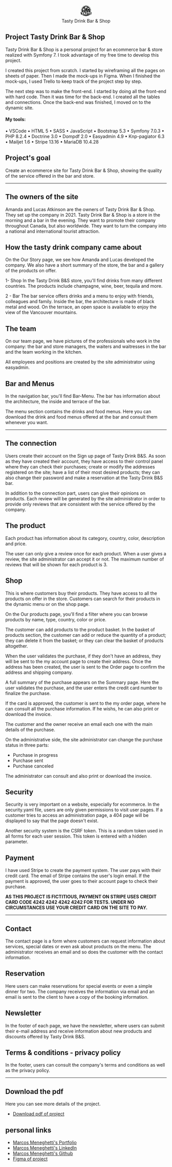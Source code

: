 <div align="center">
<img src="./assets/images/logotastydrink.jpeg" width="40"><br>
Tasty Drink Bar & Shop
</div>

## Project Tasty Drink Bar & Shop

Tasty Drink Bar & Shop is a personal project for an ecommerce bar & store realized with Symfony 7. I took advantage of my free time to develop this project.

I created this project from scratch. I started by wireframing all the pages on sheets of paper. Then I made the mock-ups in Figma. When I finished the mock-ups, I used Trello to keep track of the project step by step.

The next step was to make the front-end. I started by doing all the front-end with hard code. Then it was time for the back-end. I created all the tables and connections. Once the back-end was finished, I moved on to the dynamic site.

#### My tools:

• VSCode
• HTML 5
• SASS
• JavaScript
• Bootstrap 5.3
• Symfony 7.0.3
• PHP 8.2.4
• Doctrine 3.0
• Dompdf 2.0
• Easyadmin 4.9
• Knp-pagiator 6.3
• Mailjet 1.6
• Stripe 13.16
• MariaDB 10.4.28

## Project's goal

Create an ecommerce site for Tasty Drink Bar & Shop, showing the quality of the service offered in the bar and store.

<hr>

## The owners of the site

Amanda and Lucas Atkinson are the owners of Tasty Drink Bar & Shop. They set up the company in 2021. Tasty Drink Bar & Shop is a store in the morning and a bar in the evening. They want to promote their company throughout Canada, but also worldwide. They want to turn the company into a national and international tourist attraction.

## How the tasty drink company came about

On the Our Story page, we see how Amanda and Lucas developed the company. We also have a short summary of the store, the bar and a gallery of the products on offer.

1- Shop
In the Tasty Drink B&S store, you'll find drinks from many different countries. The products include champagne, wine, beer, tequila and more.

2 - Bar
The bar service offers drinks and a menu to enjoy with friends, colleagues and family. Inside the bar, the architecture is made of black metal and wood. On the terrace, an open space is available to enjoy the view of the Vancouver mountains.

## The team

On our team page, we have pictures of the professionals who work in the company: the bar and store managers, the waiters and waitresses in the bar and the team working in the kitchen.

All employees and positions are created by the site administrator using easyadmin.

## Bar and Menus

In the navigation bar, you'll find Bar-Menu. The bar has information about the architecture, the inside and terrace of the bar.

The menu section contains the drinks and food menus. Here you can download the drink and food menus offered at the bar and consult them whenever you want.

<hr>

## The connection

Users create their account on the Sign up page of Tasty Drink B&S. As soon as they have created their account, they have access to their control panel where they can check their purchases; create or modify the addresses registered on the site; have a list of their most desired products; they can also change their password and make a reservation at the Tasty Drink B&S bar.

In addition to the connection part, users can give their opinions on products. Each review will be generated by the site administrator in order to provide only reviews that are consistent with the service offered by the company.

## The product

Each product has information about its category, country, color, description and price.

The user can only give a review once for each product. When a user gives a review, the site administrator can accept it or not. The maximum number of reviews that will be shown for each product is 3.

## Shop

This is where customers buy their products. They have access to all the products on offer in the store. Customers can search for their products in the dynamic menu or on the shop page.

On the Our products page, you'll find a filter where you can browse products by name, type, country, color or price.

The customer can add products to the product basket. In the basket of products section, the customer can add or reduce the quantity of a product; they can delete it from the basket; or they can clear the basket of products altogether.

When the user validates the purchase, if they don't have an address, they will be sent to the my account page to create their address. Once the address has been created, the user is sent to the Order page to confirm the address and shipping company.

A full summary of the purchase appears on the Summary page. Here the user validates the purchase, and the user enters the credit card number to finalize the purchase.

If the card is approved, the customer is sent to the my order page, where he can consult all the purchase information. If he wishs, he can also print or download the invoice.

The customer and the owner receive an email each one with the main details of the purchase.

On the administrative side, the site administrator can change the purchase status in three parts:

- Purchase in progress
- Purchase sent
- Purchase canceled

The administrator can consult and also print or download the invoice.

## Security

Security is very important on a website, especially for ecommerce. In the security.yaml file, users are only given permissions to visit user pages. If a customer tries to access an administration page, a 404 page will be displayed to say that the page doesn't exist.

Another security system is the CSRF token. This is a random token used in all forms for each user session. This token is entered with a hidden parameter.

## Payment

I have used Stripe to create the payment system. The user pays with their credit card. The email of Stripe contains the user's login email. If the payment is approved, the user goes to their account page to check their purchase.

**AS THIS PROJECT IS FICTITIOUS, PAYMENT ON STRIPE USES CREDIT CARD CODE 4242 4242 4242 4242 FOR TESTS.
UNDER NO CIRCUMSTANCES USE YOUR CREDIT CARD ON THE SITE TO PAY.**

<hr>

## Contact

The contact page is a form where customers can request information about services, special dates or even ask about products on the menu.
The administrator receives an email and so does the customer with the contact information.

## Reservation

Here users can make reservations for special events or even a simple dinner for two. The company receives the information via email and an email is sent to the client to have a copy of the booking information.

## Newsletter

In the footer of each page, we have the newsletter, where users can submit their e-mail address and receive information about new products and discounts offered by Tasty Drink B&S.

## Terms & conditions - privacy policy

In the footer, users can consult the company's terms and conditions as well as the privacy policy.

<hr>

## Download the pdf

Here you can see more details of the project.

- [Download pdf of project](https://github.com/MarcosMene/tastydrink/blob/main/assets/images/tastydrinkprojectmarcosmeneghetti.pdf)

## personal links

- [Marcos Meneghetti's Portfolio](https://marcosmene.github.io/marcosmeneghetti_portfolio/)
- [Marcos Meneghetti's LinkedIn](https://www.linkedin.com/in/3dmarcosmeneghetti/)
- [Marcos Meneghetti's Github](https://github.com/MarcosMene)
- [Figma of project](https://www.figma.com/design/MDMNbHsUMIwMA66eqISS1p/TastyDrink?node-id=0-1&t=3JvhK7T0M8Ya5KpR-1)
